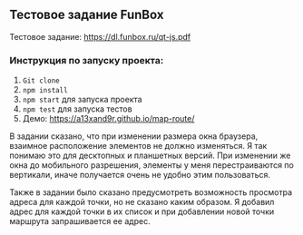 ## Тестовое задание FunBox
Тестовое задание: https://dl.funbox.ru/qt-js.pdf
### Инструкция по запуску проекта:
1. `Git clone`
2. `npm install`
3. `npm start` для запуска проекта
4. `npm test` для запуска тестов
5. Демо: https://a13xand9r.github.io/map-route/

В задании сказано, что при изменении размера окна браузера, взаимное расположение элементов не должно изменяться. Я так понимаю это для десктопных и планшетных версий. При изменении же окна до мобильного разрешения, элементы у меня перестраиваются по вертикали, иначе получается очень не удобно этим пользоваться. 

Также в задании было сказано предусмотреть возможность просмотра адреса для каждой точки, но не сказано каким образом. Я добавил адрес для каждой точки в их список и при добавлении новой точки маршрута запрашивается ее адрес.
